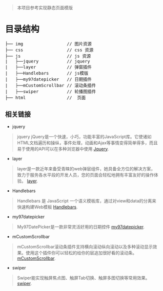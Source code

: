 >  本项目参考实现静态页面模版

# 目录结构

<pre>
├── img                 // 图片资源
├── css                 // css 资源
├── js                  // js 资源
|   ├──jquery           // jquery
|   ├──layer            // 弹窗插件
|   ├──Handlebars       // js模版
|   ├──my97datepicker   // 日期插件
|   ├──mCustomScrollbar // 滚动条插件
|   ├──swiper           // 轮播图插件
├── html                //  页面 
</pre>

## 相关链接
* jquery
> jquery jQuery是一个快速，小巧，功能丰富的JavaScript库。它使诸如HTML文档遍历和操纵，事件处理，动画和Ajax等事情变得简单得多，而且易于使用的API可以在多种浏览器中使用
[Jquery](https://jquery.com/).

* layer
> layer是一款近年来备受青睐的web弹层组件，她具备全方位的解决方案，致力于服务各水平段的开发人员，您的页面会轻松地拥有丰富友好的操作体验。
[layer](http://layer.layui.com/).

* Handlebars
> Handlebars 是 JavaScript 一个语义模板库，通过对view和data的分离来快速构建Web模板
[Handlebars](http://handlebarsjs.com/).

* my97datepicker
>  My97DatePicker是一款非常灵活好用的日期控件
[my97datepicker](http://www.my97.net/).

* mCustomScrollbar
>  mCustomScrollbar滚动条插件支持横向滚动纵向滚动以及多种滚动显示效果。使用这个插件你可以轻松的给你的层追加很好看的滚动条。
[mCustomScrollbar](http://manos.malihu.gr/jquery-custom-content-scroller/).

* swiper
>  Swiper能实现触屏焦点图、触屏Tab切换、触屏多图切换等常用效果。
[swiper](http://www.swiper.com.cn/).



